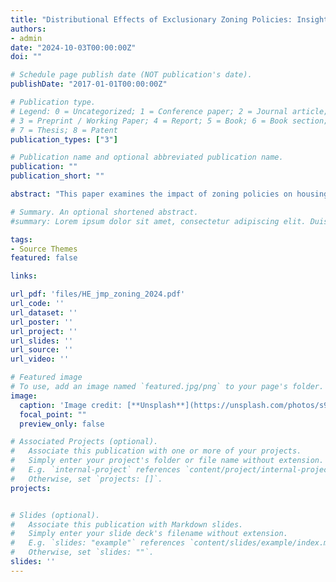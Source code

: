 ```yaml
---
title: "Distributional Effects of Exclusionary Zoning Policies: Insights from the Greater Boston Area (Job Market Paper)"
authors:
- admin
date: "2024-10-03T00:00:00Z"
doi: ""

# Schedule page publish date (NOT publication's date).
publishDate: "2017-01-01T00:00:00Z"

# Publication type.
# Legend: 0 = Uncategorized; 1 = Conference paper; 2 = Journal article;
# 3 = Preprint / Working Paper; 4 = Report; 5 = Book; 6 = Book section;
# 7 = Thesis; 8 = Patent
publication_types: ["3"]

# Publication name and optional abbreviated publication name.
publication: ""
publication_short: ""

abstract: "This paper examines the impact of zoning policies on housing affordability and welfare inequality across income groups in the Greater Boston area. I focus on two specific regulations: Floor Area Ratio (FAR) restrictions and density regulations, both of which limit the supply of smaller, affordable housing units. Using a housing supply model, I show that these policies significantly reduce housing affordability, with the most affordable housing options at the tract level being, on average, five times more expensive under zoning constraints. To evaluate the welfare effects of these policies, I incorporate the housing supply model into a quantitative spatial equilibrium framework that captures both housing demand and supply across census tracts in the city. My results indicate that in the absence of zoning regulations, welfare for the lowest 10% income group could have been 41.6% higher, while welfare for higher-income groups would be mildly lower. Additionally, removing zoning regulations today could still increase welfare for the lowest 10% income renter group by 34.7%, but would negatively affect around 80% of current residents due to neighborhood demographic shifts. Property owners would also face declining property values, with an average decrease of 2.7% and significant variation across tracts. These findings suggest that while radical zoning reforms could enhance welfare for lower-income households and reduce inequality, they would also impose welfare losses on the majority of current residents. This research highlights the critical role of zoning policies in exacerbating housing affordability and the importance of considering distributional effects in zoning policy reforms."

# Summary. An optional shortened abstract.
#summary: Lorem ipsum dolor sit amet, consectetur adipiscing elit. Duis posuere tellus ac convallis placerat. Proin tincidunt magna sed ex sollicitudin condimentum.

tags:
- Source Themes
featured: false

links:

url_pdf: 'files/HE_jmp_zoning_2024.pdf'
url_code: ''
url_dataset: ''
url_poster: ''
url_project: ''
url_slides: ''
url_source: ''
url_video: ''

# Featured image
# To use, add an image named `featured.jpg/png` to your page's folder. 
image:
  caption: 'Image credit: [**Unsplash**](https://unsplash.com/photos/s9CC2SKySJM)'
  focal_point: ""
  preview_only: false

# Associated Projects (optional).
#   Associate this publication with one or more of your projects.
#   Simply enter your project's folder or file name without extension.
#   E.g. `internal-project` references `content/project/internal-project/index.md`.
#   Otherwise, set `projects: []`.
projects:


# Slides (optional).
#   Associate this publication with Markdown slides.
#   Simply enter your slide deck's filename without extension.
#   E.g. `slides: "example"` references `content/slides/example/index.md`.
#   Otherwise, set `slides: ""`.
slides: ''
---
```



